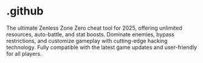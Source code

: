 # .github
The ultimate Zenless Zone Zero cheat tool for 2025, offering unlimited resources, auto-battle, and stat boosts. Dominate enemies, bypass restrictions, and customize gameplay with cutting-edge hacking technology. Fully compatible with the latest game updates and user-friendly for all players.
